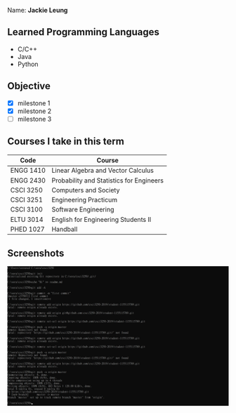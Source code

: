 Name: **Jackie Leung**

## Learned Programming Languages

 * C/C++
 * Java
 * Python
 
## Objective

 - [X] milestone 1
 - [X] milestone 2
 - [ ] milestone 3

## Courses I take in this term

| Code | Course |
| ------------- | ------------- |
| ENGG 1410 | Linear Algebra and Vector Calculus  |
| ENGG 2430 | Probability and Statistics for Engineers  |
| CSCI 3250 | Computers and Society  |
| CSCI 3251 | Engineering Practicum  |
| CSCI 3100 | Software Engineering  |
| ELTU 3014 | English for Engineering Students II |
| PHED 1027 | Handball  |

## Screenshots
![alt text](https://github.com/csci3250-2019/student-1155115789/blob/master/ms2.png)
